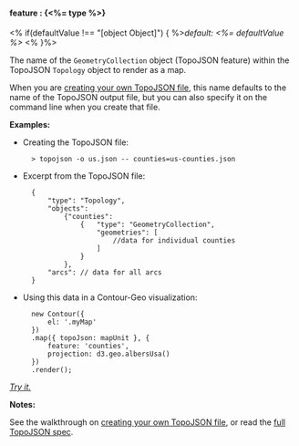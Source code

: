 #### **feature** : {<%= type %>}

<% if(defaultValue !== "[object Object]") { %>*default: <%= defaultValue %>* <% }%>

The name of the `GeometryCollection` object (TopoJSON feature) within the TopoJSON `Topology` object to render as a map.

When you are [creating your own TopoJSON file](#topojson), this name defaults to the name of the TopoJSON output file, but you can also specify it on the command line when you create that file.

**Examples:**

* Creating the TopoJSON file:

		> topojson -o us.json -- counties=us-counties.json

* Excerpt from the TopoJSON file:

		{
			"type": "Topology",
			"objects":
				{"counties":
					{ 	"type": "GeometryCollection",
						"geometries": [
							//data for individual counties
						]
					}
				},
			"arcs": // data for all arcs
		}

* Using this data in a Contour-Geo visualization:

		new Contour({
			el: '.myMap'
		})
		.map({ topoJson: mapUnit }, {
			feature: 'counties',
			projection: d3.geo.albersUsa()
		})
		.render();

*[Try it.](<%= jsFiddleLink %>)*

**Notes:**

See the walkthrough on [creating your own TopoJSON file](#topojson), or read the [full TopoJSON spec](https://github.com/mbostock/topojson/wiki/Command-Line-Reference).
